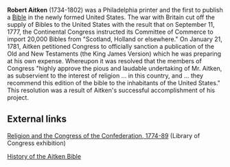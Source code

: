 **Robert Aitken** (1734-1802) was a Philadelphia printer and the
first to publish a [Bible](Bible "Bible") in the newly formed
United States. The war with Britain cut off the supply of Bibles to
the United States with the result that on September 11, 1777, the
Continental Congress instructed its Committee of Commerce to import
20,000 Bibles from "Scotland, Holland or elsewhere." On January 21,
1781, Aitken petitioned Congress to officially sanction a
publication of the Old and New Testaments (the King James Version)
which he was preparing at his own expense. Whereupon it was
resolved that the members of Congress "highly approve the pious and
laudable undertaking of Mr. Aitken, as subservient to the interest
of religion ... in this country, and ... they recommend this
edition of the bible to the inhabitants of the United States." This
resolution was a result of Aitken's successful accomplishment of
his project.

## External links

[Religion and the Congress of the Confederation, 1774-89](http://www.loc.gov/exhibits/religion/rel04.html)
(Library of Congress exhibition)

[History of the Aitken Bible](http://www.wallbuilders.com/resources/search/detail.php?ResourceID=79)



